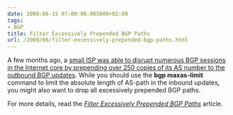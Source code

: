 ```yaml
---
date: 2009-06-15 07:00:00.005000+02:00
tags:
- BGP
title: Filter Excessively Prepended BGP Paths
url: /2009/06/filter-excessively-prepended-bgp-paths.html
---
```

A few months ago, a [small ISP was able to disrupt numerous BGP sessions in the Internet core by prepending over 250 copies of its AS number to the outbound BGP updates](https://blog.ipspace.net/2009/02/root-cause-analysis-oversized-as-paths.html). While you should use the **bgp maxas-limit** command to limit the absolute length of AS-path in the inbound updates, you might also want to drop all excessively prepended BGP paths.

For more details, read the [*Filter Excessively Prepended BGP Paths*](/kb/tag/BGP/Filter_Excessively_Prepended_BGP_Paths.html) article.